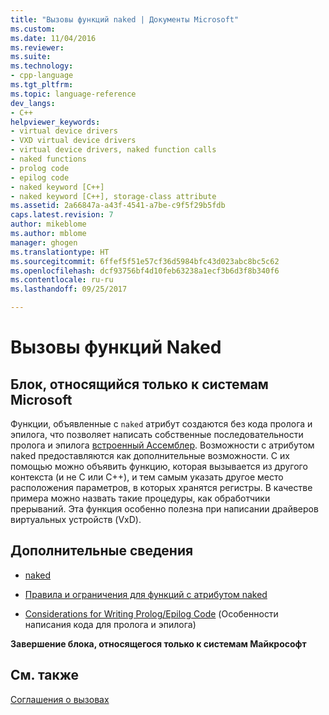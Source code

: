 ```yaml
---
title: "Вызовы функций naked | Документы Microsoft"
ms.custom: 
ms.date: 11/04/2016
ms.reviewer: 
ms.suite: 
ms.technology:
- cpp-language
ms.tgt_pltfrm: 
ms.topic: language-reference
dev_langs:
- C++
helpviewer_keywords:
- virtual device drivers
- VXD virtual device drivers
- virtual device drivers, naked function calls
- naked functions
- prolog code
- epilog code
- naked keyword [C++]
- naked keyword [C++], storage-class attribute
ms.assetid: 2a66847a-a43f-4541-a7be-c9f5f29b5fdb
caps.latest.revision: 7
author: mikeblome
ms.author: mblome
manager: ghogen
ms.translationtype: HT
ms.sourcegitcommit: 6ffef5f51e57cf36d5984bfc43d023abc8bc5c62
ms.openlocfilehash: dcf93756bf4d10feb63238a1ecf3b6d3f8b340f6
ms.contentlocale: ru-ru
ms.lasthandoff: 09/25/2017

---
```

# <a name="naked-function-calls"></a>Вызовы функций Naked
## <a name="microsoft-specific"></a>Блок, относящийся только к системам Microsoft  
 Функции, объявленные с `naked` атрибут создаются без кода пролога и эпилога, что позволяет написать собственные последовательности пролога и эпилога [встроенный Ассемблер](../assembler/inline/inline-assembler.md). Возможности с атрибутом naked предоставляются как дополнительные возможности. С их помощью можно объявить функцию, которая вызывается из другого контекста (и не C или C++), и тем самым указать другое место расположения параметров, в которых хранятся регистры. В качестве примера можно назвать такие процедуры, как обработчики прерываний. Эта функция особенно полезна при написании драйверов виртуальных устройств (VxD).  
  
## <a name="what-do-you-want-to-know-more-about"></a>Дополнительные сведения  
  
-   [naked](../cpp/naked-cpp.md)  
  
-   [Правила и ограничения для функций с атрибутом naked](../cpp/rules-and-limitations-for-naked-functions.md)  
  
-   [Considerations for Writing Prolog/Epilog Code](../cpp/considerations-for-writing-prolog-epilog-code.md) (Особенности написания кода для пролога и эпилога)  
  
**Завершение блока, относящегося только к системам Майкрософт**  
  
## <a name="see-also"></a>См. также  
 [Соглашения о вызовах](../cpp/calling-conventions.md)

